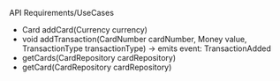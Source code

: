 API Requirements/UseCases
- Card addCard(Currency currency)
- void addTransaction(CardNumber cardNumber, Money value, TransactionType transactionType) -> emits event: TransactionAdded 
- getCards(CardRepository cardRepository)
- getCard(CardRepository cardRepository)
